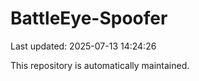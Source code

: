 # BattleEye-Spoofer

Last updated: 2025-07-13 14:24:26

This repository is automatically maintained.
